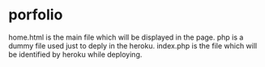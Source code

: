# porfolio 
home.html is the main file which will be displayed in the page.
php is a dummy file used just to deply in the heroku.
index.php is the file which will be identified by heroku while deploying.
